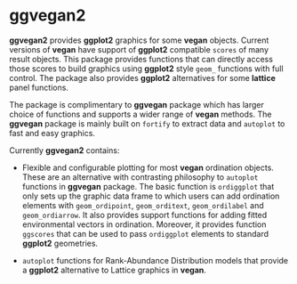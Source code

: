 # ggvegan2

**ggvegan2** provides **ggplot2** graphics for some **vegan**
objects. Current versions of **vegan** have support of **ggplot2**
compatible `scores` of many result objects. This package provides
functions that can directly access those scores to build graphics
using **ggplot2** style `geom_` functions with full control. The
package also provides **ggplot2** alternatives for some **lattice**
panel functions.

The package is complimentary to **ggvegan** package which has larger
choice of functions and supports a wider range of **vegan**
methods. The **ggvegan** package is mainly built on `fortify` to
extract data and `autoplot` to fast and easy graphics.

Currently **ggvegan2** contains:

- Flexible and configurable plotting for most **vegan** ordination
  objects. These are an alternative with contrasting philosophy to
  `autoplot` functions in **ggvegan** package. The basic function is
  `ordiggplot` that only sets up the graphic data frame to which users
  can add ordination elements with `geom_ordipoint`, `geom_orditext`,
  `geom_ordilabel` and `geom_ordiarrow`. It also provides support
  functions for adding fitted environmental vectors in ordination.
  Moreover, it provides function `ggscores` that can be used to pass
  `ordiggplot` elements to standard **ggplot2** geometries.
  
- `autoplot` functions for Rank-Abundance Distribution models that
  provide a **ggplot2** alternative to Lattice graphics in **vegan**.
  
